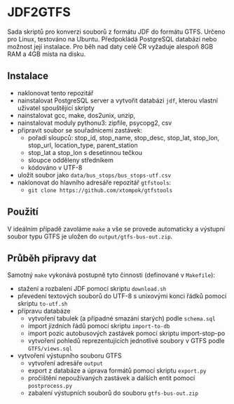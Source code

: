 JDF2GTFS
========
Sada skriptů pro konverzi souborů z formátu JDF do formátu GTFS. 
Určeno pro Linux, testováno na Ubuntu.
Předpokládá PostgreSQL databázi nebo možnost její instalace.
Pro běh nad daty celé ČR vyžaduje alespoň 8GB RAM a 4GB místa na disku. 

## Instalace
 * naklonovat tento repozitář
 * nainstalovat PostgreSQL server a vytvořit databázi `jdf`, kterou vlastní uživatel spouštějící skripty
 * nainstalovat gcc, make, dos2unix, unzip, 
 * nainstalovat moduly pythonu3: zipfile, psycopg2, csv
 * připravit soubor se souřadnicemi zastávek:
   - pořadí sloupců: stop_id, stop_name, stop_desc, stop_lat, stop_lon, stop_url, location_type, parent_station
   - stop_lat a stop_lon s desetinnou tečkou
   - sloupce odděleny středníkem
   - kódováno v UTF-8
 * uložit soubor jako `data/bus_stops/bus_stops-utf.csv`
 * naklonovat do hlavního adresáře repozitář `gtfstools`:
   - `git clone https://github.com/xtompok/gtfstools`

## Použití
V ideálním případě zavoláme `make` a vše se provede automaticky a výstupní soubor typu GTFS je uložen do `output/gtfs-bus-out.zip`.

## Průběh připravy dat
Samotný `make` vykonává postupně tyto činnosti (definované v `Makefile`):
 * stažení a rozbalení JDF pomocí skriptu `download.sh`
 * převedení textových souborů do UTF-8 s unixovými konci řádků pomocí skriptu `to-utf.sh`
 * přípravu databáze
   - vytvoření tabulek (a případné smazání starých) podle `schema.sql`
   - import jízdních řádů pomocí skriptu `import-to-db`
   - import pozic autobusových zastávek pomocí skriptu import-stop-po
   - vytvoření pohledů reprezentujících jednotlivé soubory v GTFS podle `GTFS/views.sql`
 * vytvoření výstupního souboru GTFS
   - vytvoření adresáře `output`
   - export z databáze a úprava formátů pomocí skriptu `export.py`
   - pročištění nepoužívaných zastávek a dalších entit pomocí `postprocess.py`
   - zabalení výstupních souborů do souboru `gtfs-bus-out.zip` 


 

